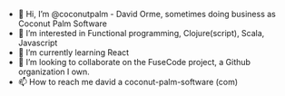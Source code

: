 - 👋 Hi, I’m @coconutpalm - David Orme, sometimes doing business as Coconut Palm Software
- 👀 I’m interested in Functional programming, Clojure(script), Scala, Javascript
- 🌱 I’m currently learning React
- 💞️ I’m looking to collaborate on the FuseCode project, a Github organization I own.
- 📫 How to reach me david a coconut-palm-software (com)

<!---
coconutpalm/coconutpalm is a ✨ special ✨ repository because its `README.md` (this file) appears on your GitHub profile.
You can click the Preview link to take a look at your changes.
--->

